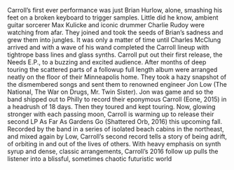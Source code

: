 Carroll’s first ever performance was just Brian Hurlow, alone, smashing his feet on a broken keyboard to trigger samples. Little did he know, ambient guitar sorcerer Max Kulicke and iconic drummer Charlie Rudoy were watching from afar. They joined and took the seeds of Brian’s sadness and grew them into jungles. It was only a matter of time until Charles McClung arrived and with a wave of his wand completed the Carroll lineup with tightrope bass lines and glass synths.
Carroll put out their first release, the Needs E.P., to a buzzing and excited audience. After months of deep touring the scattered parts of a followup full length album were arranged neatly on the floor of their Minneapolis home. They took a hazy snapshot of the dismembered songs and sent them to renowned engineer Jon Low (The National, The War on Drugs, Mr. Twin Sister). Jon was game and so the band shipped out to Philly to record their eponymous Carroll (Eone, 2015) in a headrush of 18 days. Then they toured and kept touring.
Now, glowing stronger with each passing moon, Carroll is warming up to release their second LP As Far As Gardens Go (Shattered Orb, 2016) this upcoming fall. Recorded by the band in a series of isolated beach cabins in the northeast, and mixed again by Low, Carroll’s second record tells a story of being adrift, of orbiting in and out of the lives of others. With heavy emphasis on synth syrup and dense, classic arrangements, Carroll’s 2016 follow up pulls the listener into a blissful, sometimes chaotic futuristic world
